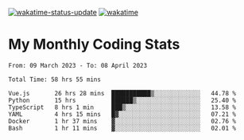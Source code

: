 [![wakatime-status-update](https://github.com/noopurphalak/noopurphalak/workflows/wakatime-status-update/badge.svg)](https://github.com/noopurphalak/noopurphalak/actions/workflows/main.yml)
[![wakatime](https://wakatime.com/badge/user/80ace140-ef40-4fdd-b8ed-f3be3d2e1aea.svg)](https://wakatime.com/@80ace140-ef40-4fdd-b8ed-f3be3d2e1aea)

# My Monthly Coding Stats

<!--START_SECTION:waka-->

```text
From: 09 March 2023 - To: 08 April 2023

Total Time: 58 hrs 55 mins

Vue.js       26 hrs 28 mins  ███████████▒░░░░░░░░░░░░░   44.78 %
Python       15 hrs          ██████▒░░░░░░░░░░░░░░░░░░   25.40 %
TypeScript   8 hrs 1 min     ███▒░░░░░░░░░░░░░░░░░░░░░   13.58 %
YAML         4 hrs 15 mins   █▓░░░░░░░░░░░░░░░░░░░░░░░   07.21 %
Docker       1 hr 37 mins    ▓░░░░░░░░░░░░░░░░░░░░░░░░   02.76 %
Bash         1 hr 11 mins    ▓░░░░░░░░░░░░░░░░░░░░░░░░   02.01 %
```

<!--END_SECTION:waka-->
